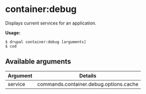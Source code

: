 # container:debug
Displays current services for an application.

**Usage:**
```
$ drupal container:debug [arguments]
$ cod  
```

## Available arguments
Argument | Details
---------|-------------
service | commands.container.debug.options.cache
